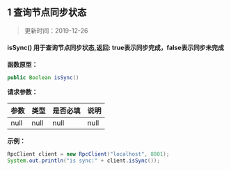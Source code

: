 ## 1 查询节点同步状态
> 更新时间：2019-12-26


#### isSync() 用于查询节点同步状态,返回: true表示同步完成，false表示同步未完成

**函数原型：**

```java
public Boolean isSync()
```

**请求参数：**

|参数|类型|是否必填|说明|
|----|----|----|----|
|null|null|null|null|

**示例：**

```java
RpcClient client = new RpcClient("localhost", 8801);
System.out.println("is sync:" + client.isSync());
```
